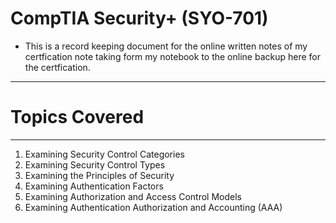 # CompTIA Security+ (SYO-701)

- This is a record keeping document for the online written notes of my certfication note taking
form my notebook to the online backup here for the certfication. 

----------------------
  # Topics Covered
-----------------------

1. Examining Security Control Categories
2. Examining Security Control Types 
3. Examining the Principles of Security
4. Examining Authentication Factors
5. Examining Authorization and Access Control Models
6. Examining Authentication Authorization and Accounting (AAA)
